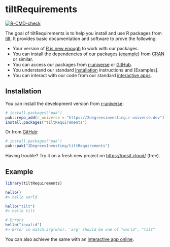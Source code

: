 
<!-- README.md is generated from README.Rmd. Please edit that file -->

# tiltRequirements

<!-- badges: start -->

[![R-CMD-check](https://github.com/2DegreesInvesting/tiltRequirements/actions/workflows/R-CMD-check.yaml/badge.svg)](https://github.com/2DegreesInvesting/tiltRequirements/actions/workflows/R-CMD-check.yaml)
<!-- badges: end -->

The goal of tiltRequirements is to help you install and use R packages
from [tilt](https://www.tiltsmes.org/). It provides basic documentation
and software to prove the following:

- Your version of [R is new
  enough](https://github.com/search?q=repo%3A2DegreesInvesting%2FtiltRequirements++path%3ADESCRIPTION+%22R+%28%3E%22&type=code)
  to work with our packages.
- You can install the dependencies of our packages
  ([example](https://github.com/search?q=repo%3A2DegreesInvesting%2FtiltRequirements++path%3ADESCRIPTION+%22Imports%3A%22&type=code))
  from [CRAN](http://cran.r-project.org/) or similar.
- You can access our packages from [r-universe](https://r-universe.dev/)
  or [GitHub](https://github.com/).
- You understand our standard [Installation](#installation) instructions
  and \[Examples\].
- You can interact with our code from our standard [interactive
  apps](https://tiltsmes.shinyapps.io/tiltrequirementsapp/).

## Installation

You can install the development version from
[r-universe](https://r-universe.dev/):

``` r
# install.packages("pak")
pak::repo_add(r_universe = "https://2degreesinvesting.r-universe.dev")
install.packages("tiltRequirements")
```

Or from [GitHub](https://github.com/):

``` r
# install.packages("pak")
pak::pak("2DegreesInvesting/tiltRequirements")
```

Having trouble? Try it on a fresh new project on <https://posit.cloud/>
(free).

## Example

``` r
library(tiltRequirements)

hello()
#> hello world

hello("tilt")
#> hello tilt

# Errors
hello("invalid")
#> Error in match.arg(who): 'arg' should be one of "world", "tilt"
```

You can also achieve the same with an [interactive app
online](https://tiltsmes.shinyapps.io/tiltrequirementsapp/).
